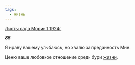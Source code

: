 ```yaml
---
tags:
  - жизнь
---
```

[Листы сада Мории 1 1924г](https://127.0.0.1:4002/agni/1924)

___85___

Я нраву вашему улыбаюсь, но хвалю за преданность Мне.   

Ценю ваше любовное отношение среди бури [жизни](../../../tags/#жизнь).   

